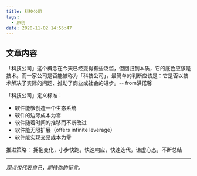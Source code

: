```yaml
---
title: 科技公司
tags:
  - 原创
date: 2020-11-02 14:55:47
---
```


## 文章内容
「科技公司」这个概念在今天已经变得有些泛滥，但回归到本质，它的底色应该是技术。而一家公司是否能被称为「科技公司」，最简单的判断应该是：它是否以技术解决了实际的问题、推动了商业或社会的进步。-- from洪偌馨

「科技公司」定义标准：
- 软件能够创造一个生态系统
- 软件的边际成本为零
- 软件随着时间的推移而不断改进
- 软件能无限扩展（offers infinite leverage）
- 软件能实现交易成本为零

推进策略：
拥抱变化，小步快跑，快速响应，快速迭代，谦虚心态，不断总结

-----

*观点仅代表自己，期待你的留言。*
